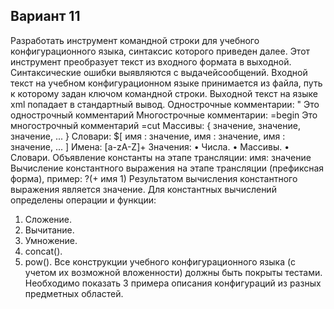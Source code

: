 ## Вариант 11
Разработать инструмент командной строки для учебного конфигурационного
языка, синтаксис которого приведен далее. Этот инструмент преобразует текст из входного формата в выходной.
Синтаксические ошибки выявляются с выдачейсообщений.
Входной текст на учебном конфигурационном языке принимается из
файла, путь к которому задан ключом командной строки. Выходной текст на языке xml попадает в стандартный вывод.
Однострочные комментарии:
" Это однострочный комментарий
  Многострочные комментарии:
=begin
Это многострочный
комментарий
=cut
  Массивы:
{ значение, значение, значение, ... }
Словари:
$[
 имя : значение,
 имя : значение,
 имя : значение,
 ...
]
Имена:
[a-zA-Z]+
Значения:
• Числа.
• Массивы.
• Словари.
Объявление константы на этапе трансляции:
имя: значение
Вычисление константного выражения на этапе трансляции (префиксная
форма), пример:
?(+ имя 1)
Результатом вычисления константного выражения является значение.
Для константных вычислений определены операции и функции:
1. Сложение.
2. Вычитание.
3. Умножение.
4. concat().
5. pow().
Все конструкции учебного конфигурационного языка (с учетом их
возможной вложенности) должны быть покрыты тестами. Необходимо показать 3
примера описания конфигураций из разных предметных областей.
